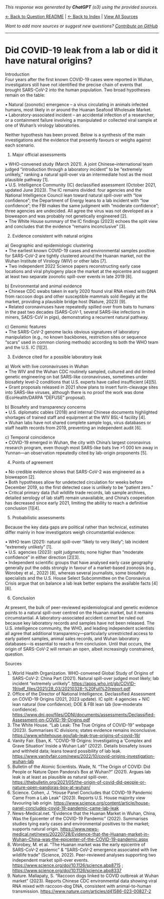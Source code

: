 <!-- 
Generated by: chatgpt
Model: o3
Prompt type: sources
Generated at: 2025-06-23T17:22:29.311321
-->

*This response was generated by **ChatGPT** (o3) using the provided sources.*

[← Back to Question README](README.md) | [← Back to Index](../README.md) | [View All Sources](../allsources.md)

*Want to add more sources or suggest new questions? [Contribute on GitHub](https://github.com/justinwest/SuggestedSources)*

---

# Did COVID-19 leak from a lab or did it have natural origins?

Introduction  
Four years after the first known COVID-19 cases were reported in Wuhan, investigators still have not identified the precise chain of events that brought SARS-CoV-2 into the human population.  Two broad hypotheses remain on the table:

• Natural (zoonotic) emergence – a virus circulating in animals infected humans, most likely in or around the Huanan Seafood Wholesale Market.  
• Laboratory-associated incident – an accidental infection of a researcher, or a containment failure involving a manipulated or collected viral sample at one of Wuhan’s virology laboratories.

Neither hypothesis has been proved.  Below is a synthesis of the main investigations and the evidence that presently favours or weighs against each scenario.

1.  Major official assessments  

• WHO-convened study (March 2021).  A joint Chinese–international team judged “introduction through a laboratory incident” to be “extremely unlikely,” ranking a natural spill-over via an intermediate host as the most plausible pathway [1].  
• U.S. Intelligence Community (IC) declassified assessment (October 2021, updated June 2023).  The IC remains divided: four agencies and the National Intelligence Council lean toward natural spill-over with “low confidence”; the Department of Energy leans to a lab incident with “low confidence”; the FBI makes the same judgment with “moderate confidence”; three agencies are undecided.  All agree the virus was not developed as a bioweapon and was probably not genetically engineered [2].  
• The White House summary of the IC findings (2023) echoes the split view and concludes that the evidence “remains inconclusive” [3].

2.  Evidence consistent with natural origins  

a) Geographic and epidemiologic clustering  
   • The earliest known COVID-19 cases and environmental samples positive for SARS-CoV-2 are tightly clustered around the Huanan market, not the Wuhan Institute of Virology (WIV) or other labs [7].  
   • Two independent 2022 Science papers reconstructing early case locations and viral phylogeny place the market at the epicentre and suggest at least two separate zoonotic spill-over events in late 2019 [8].

b) Environmental and animal evidence  
   • Chinese CDC swabs taken in early 2020 found viral RNA mixed with DNA from raccoon dogs and other susceptible mammals sold illegally at the market, providing a plausible bridge host (Nature, 2023) [9].  
   • Related coronaviruses have repeatedly spilled over from bats to humans in the past two decades (SARS-CoV-1, several SARS-like infections in miners, SADS-CoV in pigs), demonstrating a recurrent natural pathway.

c) Genomic features  
   • The SARS-CoV-2 genome lacks obvious signatures of laboratory manipulation (e.g., no known backbones, restriction sites or sequence “scars” used in common cloning methods) according to both the WHO team and the U.S. IC [1][2].

3.  Evidence cited for a possible laboratory leak  

a) Work with live coronaviruses in Wuhan  
   • The WIV and the Wuhan CDC routinely sampled, cultured and did limited genetic engineering on bat SARS-like coronaviruses, sometimes under biosafety level-2 conditions that U.S. experts have called insufficient [4][5].  
   • Grant proposals released in 2021 show plans to insert furin-cleavage sites into SARS-like viruses, although there is no proof the work was done (EcoHealth/DARPA “DEFUSE” proposal).

b) Biosafety and transparency concerns  
   • U.S. diplomatic cables (2018) and internal Chinese documents highlighted shortages of trained staff and equipment at the WIV BSL-4 facility [4].  
   • Wuhan labs have not shared complete sample logs, virus databases or staff health records from 2019, preventing an independent audit [6].

c) Temporal coincidence  
   • COVID-19 emerged in Wuhan, the city with China’s largest coronavirus research program, even though most SARS-like bats live >1 000 km away in Yunnan—an observation repeatedly cited by lab-origin proponents [5].

4.  Points of agreement  

• No credible evidence shows that SARS-CoV-2 was engineered as a bioweapon [2].  
• Both hypotheses allow for undetected circulation for weeks before December 2019, so the first detected case is unlikely to be “patient zero.”  
• Critical primary data (full wildlife trade records, lab sample archives, detailed serology of lab staff) remain unavailable, and China’s cooperation has decreased since early 2021, limiting the ability to reach a definitive conclusion [1][4].

5.  Probabilistic assessments  

Because the key data gaps are political rather than technical, estimates differ mainly in how investigators weigh circumstantial evidence:  

• WHO team (2021): natural spill-over “likely to very likely”; lab incident “extremely unlikely” [1].  
• U.S. agencies (2023): split judgments; none higher than “moderate confidence” in either direction [2][3].  
• Independent scientific groups that have analysed early case geography generally put the odds strongly in favour of a market-based zoonosis (e.g., Worobey et al., 2022) [8], whereas several journalists, some biosafety specialists and the U.S. House Select Subcommittee on the Coronavirus Crisis argue that on balance a lab leak better explains the available facts [4][6].

6.  Conclusion  

At present, the bulk of peer-reviewed epidemiological and genetic evidence points to a natural spill-over centred on the Huanan market, but it remains circumstantial.  A laboratory-associated accident cannot be ruled out because key laboratory records and samples have not been released.  The U.S. intelligence community, the WHO, and leading independent scientists all agree that additional transparency—particularly unrestricted access to early patient samples, animal sales records, and Wuhan laboratory databases—is essential to reach a firm conclusion.  Until that occurs, the origin of SARS-CoV-2 will remain an open, albeit increasingly constrained, question.

Sources  

1. World Health Organization. WHO-convened Global Study of Origins of SARS-CoV-2: China Part (2021). Natural spill-over judged most likely; lab incident “extremely unlikely”. https://apps.who.int/gb/COVID-19/pdf_files/2021/28_03/20210328-%20Full%20report.pdf  
2. Office of the Director of National Intelligence. Declassified Assessment on COVID-19 Origins (2021, 2023 update). IC split: 4 agencies + NIC lean natural (low confidence); DOE & FBI lean lab (low–moderate confidence). https://www.dni.gov/files/ODNI/documents/assessments/Declassified-Assessment-on-COVID-19-Origins.pdf  
3. The White House. “Lab Leak: The True Origins of COVID-19” webpage (2023). Summarises IC divisions; states evidence remains inconclusive. https://www.whitehouse.gov/lab-leak-true-origins-of-covid-19/  
4. Vanity Fair. Eban, K. “COVID-19 Origins: Investigating a ‘Complex and Grave Situation’ Inside a Wuhan Lab” (2022). Details biosafety issues and withheld data; leans toward possibility of lab leak. https://www.vanityfair.com/news/2022/10/covid-origins-investigation-wuhan-lab  
5. Bulletin of the Atomic Scientists. Wade, N. “The Origin of COVID: Did People or Nature Open Pandora’s Box at Wuhan?” (2021). Argues lab leak is at least as plausible as natural spill-over. https://thebulletin.org/2021/05/the-origin-of-covid-did-people-or-nature-open-pandoras-box-at-wuhan/  
6. Science. Cohen, J. “House Panel Concludes that COVID-19 Pandemic Came From a Lab Leak” (2023). Reports U.S. House majority view favouring lab origin. https://www.science.org/content/article/house-panel-concludes-covid-19-pandemic-came-lab-leak  
7. News-Medical.net. “Evidence that the Huanan Market in Wuhan, China, Was the Epicenter of the COVID-19 Pandemic” (2022). Summarises studies tying early cases and environmental positives to the market; supports natural origin. https://www.news-medical.net/news/20220728/Evidence-that-the-Huanan-market-in-Wuhan-China-was-the-epicenter-of-the-COVID-19-pandemic.aspx  
8. Worobey, M. et al. “The Huanan market was the early epicentre of SARS-CoV-2 epidemic” & “SARS-CoV-2 emergence associated with live wildlife trade” (Science, 2022). Peer-reviewed analyses supporting two independent market spill-over events. https://www.science.org/doi/10.1126/science.abp8715 ; https://www.science.org/doi/10.1126/science.abp8337  
9. Nature. Mallapaty, S. “Raccoon dogs linked to COVID outbreak at Wuhan market” (2023). Reports Chinese CDC environmental data showing viral RNA mixed with raccoon-dog DNA, consistent with animal-to-human transmission. https://www.nature.com/articles/d41586-023-00827-2